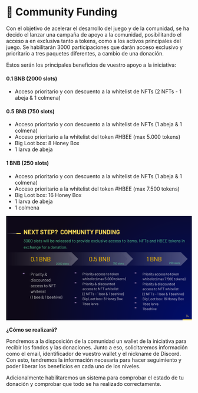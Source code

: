 # 🌱 Community Funding

Con el objetivo de acelerar el desarrollo del juego y de la comunidad, se ha decido el lanzar una campaña de apoyo a la comunidad, posibilitando el acceso a en exclusiva tanto a tokens, como a los activos principales del juego. Se habilitarán 3000 participaciones que darán acceso exclusivo y prioritario a tres paquetes diferentes, a cambio de una donación.

Estos serán los principales beneficios de vuestro apoyo a la iniciativa:

#### 0.1 BNB (2000 slots)

* Acceso prioritario y con descuento a la whitelist de NFTs (2 NFTs - 1 abeja & 1 colmena)

#### 0.5 BNB (750 slots)

* Acceso prioritario y con descuento a la whitelist de NFTs (1 abeja & 1 colmena)
* Acceso prioritario a la whitelist del token #HBEE (max 5.000 tokens)
* Big Loot box: 8 Honey Box
* 1 larva de abeja

#### 1 BNB (250 slots)

* Acceso prioritario y con descuento a la whitelist de NFTs (1 abeja & 1 colmena)
* Acceso prioritario a la whitelist del token #HBEE (max 7.500 tokens)
* Big Loot box: 16 Honey Box
* 1 larva de abeja
* 1 colmena

![](<../../.gitbook/assets/image (60).png>)

**¿Cómo se realizará?**

Pondremos a la disposición de la comunidad un wallet de la iniciativa para recibir los fondos y las donaciones. Junto a eso, solicitaremos información como el email, identificador de vuestro wallet y el nickname de Discord. Con esto, tendremos la información necesaria para hacer seguimiento y poder liberar los beneficios en cada uno de los niveles.

Adicionalmente habilitaremos un sistema para comprobar el estado de tu donación y comprobar que todo se ha realizado correctamente.
